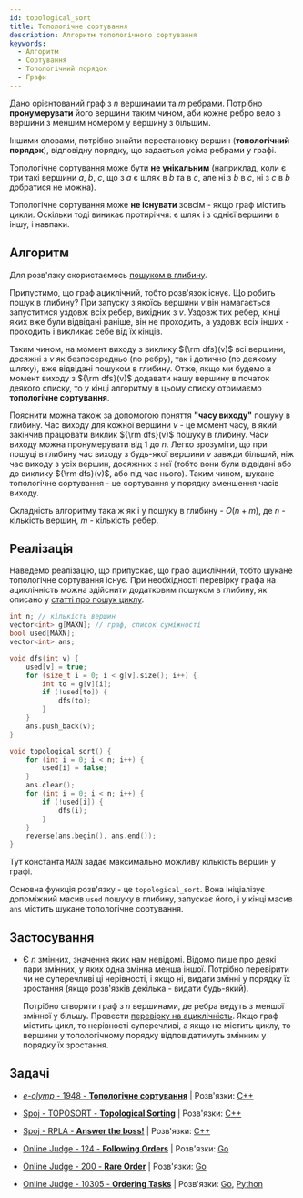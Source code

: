 ```yaml
---
id: topological_sort
title: Топологічне сортування
description: Алгоритм топологічного сортування
keywords:
  - Алгоритм
  - Сортування
  - Топологічний порядок
  - Графи
---
```


Дано орієнтований граф з $n$ вершинами та $m$ ребрами. Потрібно **пронумерувати** його вершини таким чином, аби кожне ребро вело з вершини з меншим номером у вершину з більшим.

Іншими словами, потрібно знайти перестановку вершин (**топологічний порядок**), відповідну порядку, що задається усіма ребрами у графі.

Топологічне сортування може бути **не унікальним** (наприклад, коли є три такі вершини $a$, $b$, $c$, що з $a$ є шлях в $b$ та в $c$, але ні з $b$ в $c$, ні з $c$ в $b$ добратися не можна).

Топологічне сортування може **не існувати** зовсім - якщо граф містить цикли. Оскільки тоді виникає протиріччя: є шлях і з однієї вершини в іншу, і навпаки.

## Алгоритм

Для розв'язку скористаємось [пошуком в глибину](../graphs/dfs).

Припустимо, що граф ациклічний, тобто розв'язок існує. Що робить пошук в глибину? При запуску з якоїсь вершини $v$ він намагається запуститися уздовж всіх ребер, вихідних з $v$. Уздовж тих ребер, кінці яких вже були відвідані раніше, він не проходить, а уздовж всіх інших - проходить і викликає себе від їх кінців.

Таким чином, на момент виходу з виклику ${\rm dfs}(v)$ всі вершини, досяжні з $v$ як безпосередньо (по ребру), так і дотично (по деякому шляху), вже відвідані пошуком в глибину. Отже, якщо ми будемо в момент виходу з ${\rm dfs}(v)$ додавати нашу вершину в початок деякого списку, то у кінці алгоритму в цьому списку отримаємо **топологічне сортування**.

Пояснити можна також за допомогою поняття **"часу виходу"** пошуку в глибину. Час виходу для кожної вершини $v$ - це момент часу, в який закінчив працювати виклик ${\rm dfs}(v)$ пошуку в глибину. Часи виходу можна пронумерувати від $1$ до $n$. Легко зрозуміти, що при пошуці в глибину час виходу з будь-якої вершини $v$ завжди більший, ніж час виходу з усіх вершин, досяжних з неї (тобто вони були відвідані або до виклику ${\rm dfs}(v)$, або під час нього). Таким чином, шукане топологічне сортування - це сортування у порядку зменшення часів виходу.

Складність алгоритму така ж як і у пошуку в глибину - $O(n+m)$, де $n$ - кількість вершин, $m$ - кількість ребер.

## Реалізація

Наведемо реалізацію, що припускає, що граф ациклічний, тобто шукане топологічне сортування існує. При необхідності перевірку графа на ациклічність можна здійснити додатковим пошуком в глибину, як описано у [статті про пошук циклу](../graphs/finding_cycle).

<!--- topological_sort -->
``` cpp
int n; // кількість вершин
vector<int> g[MAXN]; // граф, список суміжності
bool used[MAXN];
vector<int> ans;

void dfs(int v) {
    used[v] = true;
    for (size_t i = 0; i < g[v].size(); i++) {
        int to = g[v][i];
        if (!used[to]) {
            dfs(to);
        }
    }
    ans.push_back(v);
}

void topological_sort() {
    for (int i = 0; i < n; i++) {
        used[i] = false;
    }
    ans.clear();
    for (int i = 0; i < n; i++) {
        if (!used[i]) {
            dfs(i);
        }
    }
    reverse(ans.begin(), ans.end());
}
```

Тут константа `MAXN` задає максимально можливу кількість вершин у графі.

Основна функція розв'язку - це `topological_sort`. Вона ініціалізує допоміжний масив `used` пошуку в глибину, запускає його, і у кінці масив `ans` містить шукане топологічне сортування.

## Застосування

* Є $n$ змінних, значення яких нам невідомі. Відомо лише про деякі пари змінних, у яких одна змінна менша іншої. Потрібно перевірити чи не суперечливі ці нерівності, і якщо ні, видати змінні у порядку їх зростання (якщо розв'язків декілька - видати будь-який).

    Потрібно створити граф з $n$ вершинами, де ребра ведуть з меншої змінної у більшу. Провести [перевірку на ациклічність](../graphs/finding_cycle). Якщо граф містить цикл, то нерівності суперечливі, а якщо не містить циклу, то вершини у топологічному порядку відповідатимуть змінним у порядку їх зростання.

## Задачі

* [*e-olymp* - 1948 - **Топологічне сортування**](https://www.e-olymp.com/uk/problems/1948) | Розв'язки: [C++](https://github.com/memo735/e-olymp/blob/master/1000-1999/1948%20-%20Topological%20Sort%20-%20Топологическая%20сортировка%20-%20Topoloji%20sıralama%20-%20Топологічне%20сортування.cpp)

* [Spoj - TOPOSORT - **Topological Sorting**](https://www.spoj.com/problems/TOPOSORT) | Розв'язки: [C++](https://github.com/CNatka/Algorithms/blob/master/Graph-Theory/Topological%20Sort/spoj_toposort.cpp)

* [Spoj - RPLA - **Answer the boss!**](https://www.spoj.com/problems/RPLA) | Розв'язки: [C++](https://github.com/pedropaiola/unesp-progcomp/blob/527969dc54a0bf47c556d4060e63f666c053b4a6/Solu%C3%A7%C3%B5es/spoj/RPLA.cpp)

* [Online Judge - 124 - **Following Orders**](https://onlinejudge.org/index.php?option=onlinejudge&page=show_problem&problem=60) | Розв'язки: [Go](https://shareablecode.com/snippets/golang-solution-for-uva-online-judge-124-following-orders-tFfX-K4c2)

* [Online Judge - 200 - **Rare Order**](https://onlinejudge.org/index.php?option=onlinejudge&page=show_problem&problem=136) | Розв'язки: [Go](https://shareablecode.com/snippets/golang-solution-for-uva-online-judge-200-rare-order-sMvr-PMkC)

* [Online Judge - 10305 - **Ordering Tasks**](https://onlinejudge.org/index.php?option=onlinejudge&page=show_problem&problem=1246) | Розв'язки: [Go](https://shareablecode.com/snippets/golang-solution-for-uva-online-judge-10305-ordering-tasks-6a9n-AYhf), [Python](https://shareablecode.com/snippets/python-solution-for-uva-online-judge-10305-ordering-tasks-gw1b-QJ3i)

